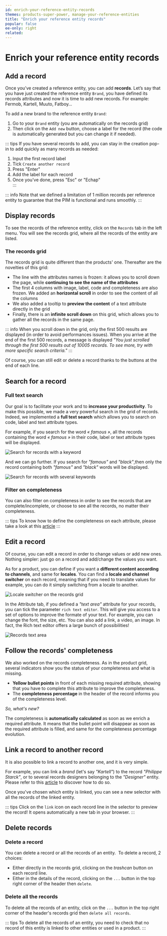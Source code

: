 ```yaml
---
id: enrich-your-reference-entity-records
themes: products-super-power, manage-your-reference-entities
title: "Enrich your reference entity records"
popular: false
ee-only: right
related:
---
```


# Enrich your reference entity records

## Add a record
Once you’ve created a reference entity, you can add **records**.
Let’s say that you have just created the reference entity `Brand`, you have defined its records attributes and now it is time to add new records. For example: Fermob, Kartell, Muuto, Fatboy…

To add a new brand to the reference entity `Brand`:
1. Go to your `Brand` entity (you are automatically on the records grid)
1. Then click on the `Add new` button, choose a label for the record (the code is automatically generated but you can change it if needed).

::: tips
If you have several records to add, you can stay in the creation pop-in to add quickly as many records as needed:
1. Input the first record label
1. Tick `Create another record`
1. Press "Enter"
1. Add the label for each record
1. Once you've done, press "Esc" or "Echap"   
:::

::: info
Note that we defined a limitation of 1 million records per reference entity to guarantee that the PIM is functional and runs smoothly.
:::

## Display records
To see the records of the reference entity, click on the `Records` tab in the left menu. You will see the records grid, where all the records of the entity are listed.

### The records grid
The records grid is quite different than the products' one. Thereafter are the novelties of this grid:
- The line with the attributes names is frozen: it allows you to scroll down the page, while **continuing to see the name of the attributes**
- The first 4 columns with image, label, code and completeness are also frozen. We added an **horizontal scroll** in order to see the content of all the columns
- We also added a tooltip to **preview the content** of a text attribute directly in the grid
- Finally, there is an **infinite scroll down** on this grid, which allows you to gather all the records in the same page.

::: info
When you scroll down in the grid, only the first 500 results are displayed (in order to avoid performances issues). When you arrive at the end of the first 500 records, a message is displayed *"You just scrolled through the first 500 results out of 10005 records. To see more, try with more specific search criteria."*
:::

Of course, you can still edit or delete a record thanks to the buttons at the end of each line.

## Search for a record

### Full text search

Our goal is to facilitate your work and to **increase your productivity**. To make this possible, we made a very powerful search in the grid of records. Indeed, we implemented a **full text search** which allows you to search on code, label and text attribute types.

For example, if you search for the word *« famous »*, all the records containing the word *« famous »* in their code, label or text attribute types will be displayed.  

![Search for records with a keyword](../img/Records_Search_1_word.png)

And we can go further.
If you search for *"famous"* and *"black"*,then only the record containing both *"famous"* and *"black"* words will be displayed.

![Search for records with several keywords](../img/Records_Search_2_words.png)

### Filter on completeness

You can also filter on completeness in order to see the records that are complete/incomplete, or choose to see all the records, no matter their completeness.

::: tips
To know how to define the completeness on each attribute, please take a look at this [article](/articles/manage-reference-entities.html)
:::

## Edit a record

Of course, you can edit a record in order to change values or add new ones. Nothing simpler: just go on a record and add/change the values you want.

As for a product, you can define if you want a **different content according to channels**, and same for **locales**.
You can find a **locale and channel switcher** on each record, meaning that if you need to translate values for example, you can do it simply switching from a locale to another.

![Locale switcher on the records grid](../img/Records_locale_switcher.png)

In the Attribute tab, if you defined a *"text area"* attribute for your records, you can tick the parameter `rich text editor`.   This will give you access to a set of options to improve the formate of your text. For example, you can change the font, the size, etc. You can also add a link, a video, an image.
In fact, the Rich text editor offers a large bunch of possibilities!

![Records text area](../img/Records_text_area.png)


## Follow the records' completeness

We also worked on the records completeness. As in the product grid, several indicators show you the status of your completeness and what is missing.
- **Yellow bullet points** in front of each missing required attribute, showing that you have to complete this attribute to improve the completeness.
- The **completeness percentage** in the header of the record informs you of the completeness level.   

*So, what's new?*

The completeness is **automatically calculated** as soon as we enrich a required attribute. It means that the bullet point will disappear as soon as the required attribute is filled, and same for the completeness percentage evolution.


## Link a record to another record

It is also possible to link a record to another one, and it is very simple.

For example, you can link a *brand* (let's say *"Kartell"*) to the record *"Philippe Starck"*, or to several records designers belonging to the *"Designer"* entity.  
Please refer to this [article](/articles/manage-reference-entities.html#add-an-attribute) to discover how to do so.

Once you've chosen which entity is linked, you can see a new selector with all the records of the linked entity.

::: tips
Click on the `link` icon on each record line in the selector to preview the record! It opens automatically a new tab in your browser.
:::

## Delete records

### Delete a record
You can delete a record or all the records of an entity.
 To delete a record, 2 choices:
- Either directly in the records grid, clicking on the *trashcan* button on each record line.
- Either in the details of the record, clicking on the `...` button in the top right corner of the header then `delete`.

### Delete all the records
To delete all the records of an entity, click on the `...` button in the top right corner of the header's records grid then `delete all records`.

::: tips
To delete all the records of an entity, you need to check that no record of this entity is linked to other entities or used in a product.
:::
